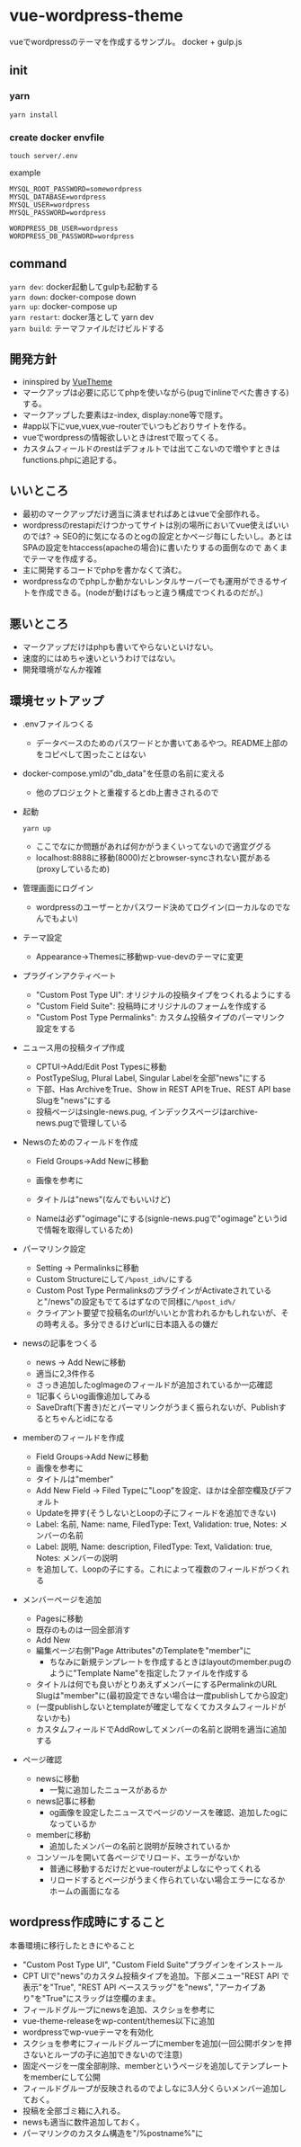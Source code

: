 # vue-wordpress-theme

vueでwordpressのテーマを作成するサンプル。
docker + gulp.js

## init

### yarn
`yarn install`

### create docker envfile
`touch server/.env`

example
```
MYSQL_ROOT_PASSWORD=somewordpress
MYSQL_DATABASE=wordpress
MYSQL_USER=wordpress
MYSQL_PASSWORD=wordpress

WORDPRESS_DB_USER=wordpress
WORDPRESS_DB_PASSWORD=wordpress
```


## command
`yarn dev`: docker起動してgulpも起動する  
`yarn down`: docker-compose down  
`yarn up`: docker-compose up  
`yarn restart`: docker落として yarn dev  
`yarn build`: テーマファイルだけビルドする    

## 開発方針
- ininspired by [VueTheme](https://github.com/rtCamp/VueTheme)
- マークアップは必要に応じてphpを使いながら(pugでinlineでべた書きする)する。
- マークアップした要素はz-index, display:none等で隠す。
- #app以下にvue,vuex,vue-routerでいつもどおりサイトを作る。
- vueでwordpressの情報欲しいときはrestで取ってくる。
- カスタムフィールドのrestはデフォルトでは出てこないので増やすときはfunctions.phpに追記する。

## いいところ
- 最初のマークアップだけ適当に済ませればあとはvueで全部作れる。
- wordpressのrestapiだけつかってサイトは別の場所においてvue使えばいいのでは? -> SEO的に気になるのとogの設定とかページ毎にしたいし。あとはSPAの設定をhtaccess(apacheの場合)に書いたりするの面倒なので
あくまでテーマを作成する。
- 主に開発するコードでphpを書かなくて済む。
- wordpressなのでphpしか動かないレンタルサーバーでも運用ができるサイトを作成できる。(nodeが動けばもっと違う構成でつくれるのだが。)

## 悪いところ
- マークアップだけはphpも書いてやらないといけない。
- 速度的にはめちゃ速いというわけではない。
- 開発環境がなんか複雑

## 環境セットアップ
- .envファイルつくる
  - データベースのためのパスワードとか書いてあるやつ。README上部のをコピペして困ったことはない

- docker-compose.ymlの"db_data"を任意の名前に変える
  - 他のプロジェクトと重複するとdb上書きされるので

- 起動
  ```
  yarn up
  ```
  - ここでなにか問題があれば何かがうまくいってないので適宜ググる
  - localhost:8888に移動(8000)だとbrowser-syncされない罠がある(proxyしているため)

- 管理画面にログイン
  - wordpressのユーザーとかパスワード決めてログイン(ローカルなのでなんでもよい)

- テーマ設定
  - Appearance->Themesに移動wp-vue-devのテーマに変更

- プラグインアクティベート
  - "Custom Post Type UI": オリジナルの投稿タイプをつくれるようにする
  - "Custom Field Suite": 投稿時にオリジナルのフォームを作成する
  - "Custom Post Type Permalinks": カスタム投稿タイプのパーマリンク設定をする

- ニュース用の投稿タイプ作成
  - CPTUI->Add/Edit Post Typesに移動
  - PostTypeSlug, Plural Label, Singular Labelを全部"news"にする
  - 下部、Has ArchiveをTrue、Show in REST APIをTrue、REST API base Slugを"news"にする
  - 投稿ページはsingle-news.pug, インデックスページはarchive-news.pugで管理している

- Newsのためのフィールドを作成
  - Field Groups->Add Newに移動
  - 画像を参考に
  - タイトルは"news"(なんでもいいけど)
   
  
  - Nameは必ず"ogimage"にする(signle-news.pugで"ogimage"というidで情報を取得しているため)

- パーマリンク設定
  - Setting -> Permalinksに移動
  - Custom Structureにして`/%post_id%/`にする
  - Custom Post Type PermalinksのプラグインがActivateされていると"/news"の設定もでてるはずなので同様に`/%post_id%/`
  - クライアント要望で投稿名のurlがいいとか言われるかもしれないが、その時考える。多分できるけどurlに日本語入るの嫌だ

- newsの記事をつくる
  - news -> Add Newに移動
  - 適当に2,3件作る
  - さっき追加したogImageのフィールドが追加されているか一応確認
  - 1記事くらいog画像追加してみる
  - SaveDraft(下書き)だとパーマリンクがうまく振られないが、Publishするとちゃんとidになる

- memberのフィールドを作成
  - Field Groups->Add Newに移動
  - 画像を参考に
  - タイトルは"member"
  - Add New Field -> Filed Typeに"Loop"を設定、ほかは全部空欄及びデフォルト
  - Updateを押す(そうしないとLoopの子にフィールドを追加できない)
  - Label: 名前, Name: name, FiledType: Text, Validation: true, Notes: メンバーの名前
  - Label: 説明, Name: description, FiledType: Text, Validation: true, Notes: メンバーの説明
  - を追加して、Loopの子にする。これによって複数のフィールドがつくれる

- メンバーページを追加
  - Pagesに移動
  - 既存のものは一回全部消す
  - Add New
  - 編集ページ右側"Page Attributes"のTemplateを"member"に
    - ちなみに新規テンプレートを作成するときはlayoutのmember.pugのように"Template Name"を指定したファイルを作成する
  - タイトルは何でも良いがとりあえずメンバーにするPermalinkのURL Slugは"member"に(最初設定できない場合は一度publishしてから設定)
  - (一度publishしないとtemplateが確定してなくてカスタムフィールドがないかも)
  - カスタムフィールドでAddRowしてメンバーの名前と説明を適当に追加する

- ページ確認
  - newsに移動
    - 一覧に追加したニュースがあるか
  - news記事に移動
    - og画像を設定したニュースでページのソースを確認、追加したogになっているか
  - memberに移動
    - 追加したメンバーの名前と説明が反映されているか
  - コンソールを開いて各ページでリロード、エラーがないか
    - 普通に移動するだけだとvue-routerがよしなにやってくれる
    - リロードするとページがうまく作られていない場合エラーになるかホームの画面になる




## wordpress作成時にすること
本番環境に移行したときにやること

- "Custom Post Type UI", "Custom Field Suite"プラグインをインストール
- CPT UIで"news"のカスタム投稿タイプを追加。下部メニュー"REST API で表示"を"True", "REST API ベーススラッグ"を"news", "アーカイブあり"を"True"にスラッグは空欄のまま。
- フィールドグループにnewsを追加、スクショを参考に
- vue-theme-releaseをwp-content/themes以下に追加
- wordpressでwp-vueテーマを有効化
- スクショを参考にフィールドグループにmemberを追加(一回公開ボタンを押さないとループの子に追加できないので注意)
- 固定ページを一度全部削除、memberというページを追加してテンプレートをmemberにして公開
- フィールドグループが反映されるのでよしなに3人分くらいメンバー追加しておく。
- 投稿を全部ゴミ箱に入れる。
- newsも適当に数件追加しておく。
- パーマリンクのカスタム構造を"/%postname%"に

